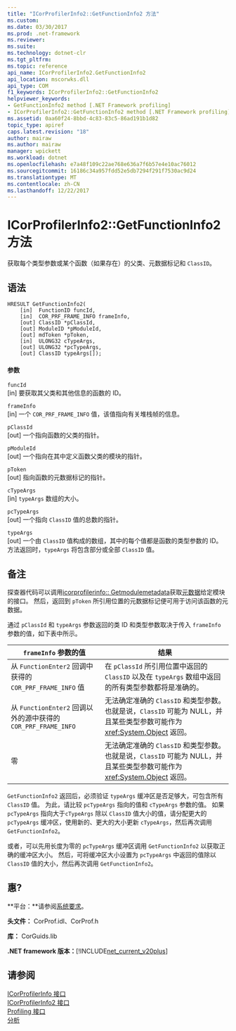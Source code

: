 ```yaml
---
title: "ICorProfilerInfo2::GetFunctionInfo2 方法"
ms.custom: 
ms.date: 03/30/2017
ms.prod: .net-framework
ms.reviewer: 
ms.suite: 
ms.technology: dotnet-clr
ms.tgt_pltfrm: 
ms.topic: reference
api_name: ICorProfilerInfo2.GetFunctionInfo2
api_location: mscorwks.dll
api_type: COM
f1_keywords: ICorProfilerInfo2::GetFunctionInfo2
helpviewer_keywords:
- GetFunctionInfo2 method [.NET Framework profiling]
- ICorProfilerInfo2::GetFunctionInfo2 method [.NET Framework profiling]
ms.assetid: 0aa60f24-8bbd-4c83-83c5-86ad191b1d82
topic_type: apiref
caps.latest.revision: "18"
author: mairaw
ms.author: mairaw
manager: wpickett
ms.workload: dotnet
ms.openlocfilehash: e7a48f109c22ae768e636a7f6b57e4e10ac76012
ms.sourcegitcommit: 16186c34a957fdd52e5db7294f291f7530ac9d24
ms.translationtype: MT
ms.contentlocale: zh-CN
ms.lasthandoff: 12/22/2017
---
```

# <a name="icorprofilerinfo2getfunctioninfo2-method"></a>ICorProfilerInfo2::GetFunctionInfo2 方法
获取每个类型参数或某个函数（如果存在）的父类、元数据标记和 `ClassID`。  
  
## <a name="syntax"></a>语法  
  
```  
HRESULT GetFunctionInfo2(  
    [in]  FunctionID funcId,  
    [in]  COR_PRF_FRAME_INFO frameInfo,  
    [out] ClassID *pClassId,  
    [out] ModuleID *pModuleId,  
    [out] mdToken *pToken,  
    [in]  ULONG32 cTypeArgs,  
    [out] ULONG32 *pcTypeArgs,  
    [out] ClassID typeArgs[]);  
```  
  
#### <a name="parameters"></a>参数  
 `funcId`  
 [in] 要获取其父类和其他信息的函数的 ID。  
  
 `frameInfo`  
 [in] 一个 `COR_PRF_FRAME_INFO` 值，该值指向有关堆栈帧的信息。  
  
 `pClassId`  
 [out] 一个指向函数的父类的指针。  
  
 `pModuleId`  
 [out] 一个指向在其中定义函数父类的模块的指针。  
  
 `pToken`  
 [out] 指向函数的元数据标记的指针。  
  
 `cTypeArgs`  
 [in] `typeArgs` 数组的大小。  
  
 `pcTypeArgs`  
 [out] 一个指向 `ClassID` 值的总数的指针。  
  
 `typeArgs`  
 [out] 一个由 `ClassID` 值构成的数组，其中的每个值都是函数的类型参数的 ID。 方法返回时，`typeArgs` 将包含部分或全部 `ClassID` 值。  
  
## <a name="remarks"></a>备注  
 探查器代码可以调用[icorprofilerinfo:: Getmodulemetadata](../../../../docs/framework/unmanaged-api/profiling/icorprofilerinfo-getmodulemetadata-method.md)获取[元数据](../../../../docs/framework/unmanaged-api/metadata/index.md)给定模块的接口。 然后，返回到 `pToken` 所引用位置的元数据标记便可用于访问该函数的元数据。  
  
 通过 `pClassId` 和 `typeArgs` 参数返回的类 ID 和类型参数取决于传入 `frameInfo` 参数的值，如下表中所示。  
  
|`frameInfo` 参数的值|结果|  
|----------------------------------------|------------|  
|从 `FunctionEnter2` 回调中获得的 `COR_PRF_FRAME_INFO` 值|在 `pClassId` 所引用位置中返回的 `ClassID` 以及在 `typeArgs` 数组中返回的所有类型参数都将是准确的。|  
|从 `FunctionEnter2` 回调以外的源中获得的 `COR_PRF_FRAME_INFO`|无法确定准确的 `ClassID` 和类型参数。 也就是说，`ClassID` 可能为 NULL，并且某些类型参数可能作为 <xref:System.Object> 返回。|  
|零|无法确定准确的 `ClassID` 和类型参数。 也就是说，`ClassID` 可能为 NULL，并且某些类型参数可能作为 <xref:System.Object> 返回。|  
  
 `GetFunctionInfo2` 返回后，必须验证 `typeArgs` 缓冲区是否足够大，可包含所有 `ClassID` 值。 为此，请比较 `pcTypeArgs` 指向的值和 `cTypeArgs` 参数的值。 如果 `pcTypeArgs` 指向大于`cTypeArgs` 除以 `ClassID` 值大小的值，请分配更大的 `pcTypeArgs` 缓冲区，使用新的、更大的大小更新 `cTypeArgs`，然后再次调用 `GetFunctionInfo2`。  
  
 或者，可以先用长度为零的 `pcTypeArgs` 缓冲区调用 `GetFunctionInfo2` 以获取正确的缓冲区大小。 然后，可将缓冲区大小设置为 `pcTypeArgs` 中返回的值除以 `ClassID` 值的大小，然后再次调用 `GetFunctionInfo2`。  
  
## <a name="requirements"></a>惠?  
 **平台：**请参阅[系统要求](../../../../docs/framework/get-started/system-requirements.md)。  
  
 **头文件：** CorProf.idl、CorProf.h  
  
 **库：** CorGuids.lib  
  
 **.NET framework 版本：**[!INCLUDE[net_current_v20plus](../../../../includes/net-current-v20plus-md.md)]  
  
## <a name="see-also"></a>请参阅  
 [ICorProfilerInfo 接口](../../../../docs/framework/unmanaged-api/profiling/icorprofilerinfo-interface.md)  
 [ICorProfilerInfo2 接口](../../../../docs/framework/unmanaged-api/profiling/icorprofilerinfo2-interface.md)  
 [Profiling 接口](../../../../docs/framework/unmanaged-api/profiling/profiling-interfaces.md)  
 [分析](../../../../docs/framework/unmanaged-api/profiling/index.md)
